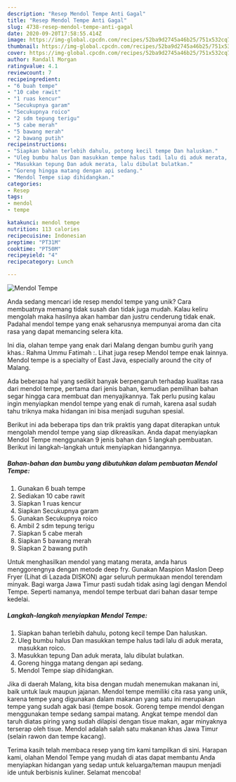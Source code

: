 ```yaml
---
description: "Resep Mendol Tempe Anti Gagal"
title: "Resep Mendol Tempe Anti Gagal"
slug: 4738-resep-mendol-tempe-anti-gagal
date: 2020-09-20T17:58:55.414Z
image: https://img-global.cpcdn.com/recipes/52ba9d2745a46b25/751x532cq70/mendol-tempe-foto-resep-utama.jpg
thumbnail: https://img-global.cpcdn.com/recipes/52ba9d2745a46b25/751x532cq70/mendol-tempe-foto-resep-utama.jpg
cover: https://img-global.cpcdn.com/recipes/52ba9d2745a46b25/751x532cq70/mendol-tempe-foto-resep-utama.jpg
author: Randall Morgan
ratingvalue: 4.1
reviewcount: 7
recipeingredient:
- "6 buah tempe"
- "10 cabe rawit"
- "1 ruas kencur"
- "Secukupnya garam"
- "Secukupnya roico"
- "2 sdm tepung terigu"
- "5 cabe merah"
- "5 bawang merah"
- "2 bawang putih"
recipeinstructions:
- "Siapkan bahan terlebih dahulu, potong kecil tempe Dan haluskan."
- "Uleg bumbu halus Dan masukkan tempe halus tadi lalu di aduk merata, masukkan roico."
- "Masukkan tepung Dan aduk merata, lalu dibulat bulatkan."
- "Goreng hingga matang dengan api sedang."
- "Mendol Tempe siap dihidangkan."
categories:
- Resep
tags:
- mendol
- tempe

katakunci: mendol tempe 
nutrition: 113 calories
recipecuisine: Indonesian
preptime: "PT31M"
cooktime: "PT50M"
recipeyield: "4"
recipecategory: Lunch

---
```



![Mendol Tempe](https://img-global.cpcdn.com/recipes/52ba9d2745a46b25/751x532cq70/mendol-tempe-foto-resep-utama.jpg)

Anda sedang mencari ide resep mendol tempe yang unik? Cara membuatnya memang tidak susah dan tidak juga mudah. Kalau keliru mengolah maka hasilnya akan hambar dan justru cenderung tidak enak. Padahal mendol tempe yang enak seharusnya mempunyai aroma dan cita rasa yang dapat memancing selera kita.

Ini dia, olahan tempe yang enak dari Malang dengan bumbu gurih yang khas.: Rahma Ummu Fatimah :. Lihat juga resep Mendol tempe enak lainnya. Mendol tempe is a specialty of East Java, especially around the city of Malang.

Ada beberapa hal yang sedikit banyak berpengaruh terhadap kualitas rasa dari mendol tempe, pertama dari jenis bahan, kemudian pemilihan bahan segar hingga cara membuat dan menyajikannya. Tak perlu pusing kalau ingin menyiapkan mendol tempe yang enak di rumah, karena asal sudah tahu triknya maka hidangan ini bisa menjadi suguhan spesial.


Berikut ini ada beberapa tips dan trik praktis yang dapat diterapkan untuk mengolah mendol tempe yang siap dikreasikan. Anda dapat menyiapkan Mendol Tempe menggunakan 9 jenis bahan dan 5 langkah pembuatan. Berikut ini langkah-langkah untuk menyiapkan hidangannya.

<!--inarticleads1-->

##### Bahan-bahan dan bumbu yang dibutuhkan dalam pembuatan Mendol Tempe:

1. Gunakan 6 buah tempe
1. Sediakan 10 cabe rawit
1. Siapkan 1 ruas kencur
1. Siapkan Secukupnya garam
1. Gunakan Secukupnya roico
1. Ambil 2 sdm tepung terigu
1. Siapkan 5 cabe merah
1. Siapkan 5 bawang merah
1. Siapkan 2 bawang putih


Untuk menghasilkan mendol yang matang merata, anda harus menggorengnya dengan metode deep fry. Gunakan Maspion Maslon Deep Fryer (Lihat di Lazada DISKON) agar seluruh permukaan mendol terendam minyak. Bagi warga Jawa Timur pasti sudah tidak asing lagi dengan Mendol Tempe. Seperti namanya, mendol tempe terbuat dari bahan dasar tempe kedelai. 

<!--inarticleads2-->

##### Langkah-langkah menyiapkan Mendol Tempe:

1. Siapkan bahan terlebih dahulu, potong kecil tempe Dan haluskan.
1. Uleg bumbu halus Dan masukkan tempe halus tadi lalu di aduk merata, masukkan roico.
1. Masukkan tepung Dan aduk merata, lalu dibulat bulatkan.
1. Goreng hingga matang dengan api sedang.
1. Mendol Tempe siap dihidangkan.


Jika di daerah Malang, kita bisa dengan mudah menemukan makanan ini, baik untuk lauk maupun jajanan. Mendol tempe memiliki cita rasa yang unik, karena tempe yang digunakan dalam makanan yang satu ini merupakan tempe yang sudah agak basi (tempe bosok. Goreng tempe mendol dengan menggunakan tempe sedang sampai matang. Angkat tempe mendol dan taruh diatas piring yang sudah dilapisi dengan tisue makan, agar minyaknya terserap oleh tisue. Mendol adalah salah satu makanan khas Jawa Timur (selain rawon dan tempe kacang). 

Terima kasih telah membaca resep yang tim kami tampilkan di sini. Harapan kami, olahan Mendol Tempe yang mudah di atas dapat membantu Anda menyiapkan hidangan yang sedap untuk keluarga/teman maupun menjadi ide untuk berbisnis kuliner. Selamat mencoba!
